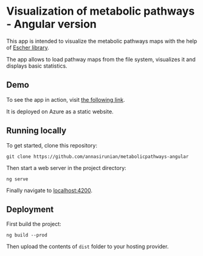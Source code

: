 # Visualization of metabolic pathways - Angular version

This app is intended to visualize the metabolic pathways maps with the help of [Escher library](https://escher.readthedocs.io/en/stable/).

The app allows to load pathway maps from the file system, visualizes it and displays basic statistics.

## Demo

To see the app in action, visit [the following link](https://metabolicpathwaysangular.z6.web.core.windows.net/).

It is deployed on Azure as a static website.

## Running locally

To get started, clone this repository:

```
git clone https://github.com/annasirunian/metabolicpathways-angular
```

Then start a web server in the project directory:

```
ng serve
```

Finally navigate to [localhost:4200](http://localhost:4200).

## Deployment

First build the project:

```
ng build --prod
```

Then upload the contents of `dist` folder to your hosting provider.
